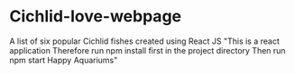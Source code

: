 # Cichlid-love-webpage
A list of six popular Cichlid fishes created using React JS
"This is a react application
Therefore run npm install first in the project directory
Then run npm start
Happy Aquariums"
